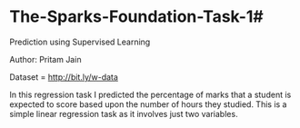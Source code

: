# The-Sparks-Foundation-Task-1#
Prediction using Supervised Learning

Author: Pritam Jain

Dataset = http://bit.ly/w-data

In this regression task I predicted the percentage of marks that a student is expected to score based upon the number of hours they studied. This is a simple linear regression task as it involves just two variables.
